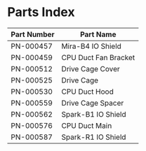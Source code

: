 # Parts Index

| Part Number | Part Name                   |
|-------------|-----------------------------|
| PN-000457   | Mira-B4 IO Shield           |
| PN-000459   | CPU Duct Fan Bracket        |
| PN-000512   | Drive Cage Cover            |
| PN-000525   | Drive Cage                  |
| PN-000530   | CPU Duct Hood               |
| PN-000559   | Drive Cage Spacer           |
| PN-000562   | Spark-B1 IO Shield          |
| PN-000576   | CPU Duct Main               |
| PN-000587   | Spark-R1 IO Shield          |
